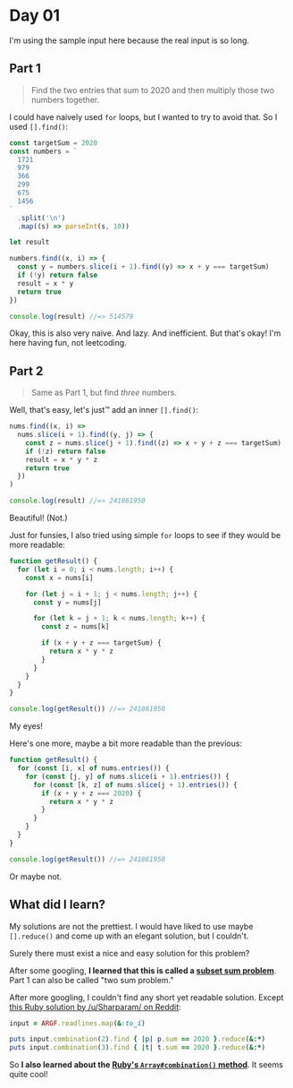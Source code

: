 # Day 01

I'm using the sample input here
because the real input is so long.

## Part 1

> Find the two entries that sum to 2020
> and then multiply those two numbers together.

I could have naively used `for` loops,
but I wanted to try to avoid that.
So I used `[].find()`:

```js
const targetSum = 2020
const numbers = `
  1721
  979
  366
  299
  675
  1456
`
  .split('\n')
  .map((s) => parseInt(s, 10))

let result

numbers.find((x, i) => {
  const y = numbers.slice(i + 1).find((y) => x + y === targetSum)
  if (!y) return false
  result = x * y
  return true
})

console.log(result) //=> 514579
```

Okay, this is also very naive.
And lazy.
And inefficient.
But that's okay!
I'm here having fun,
not leetcoding.

## Part 2

> Same as Part 1,
> but find _three_ numbers.

Well, that's easy,
let's just&trade; add an inner `[].find()`:

```js
nums.find((x, i) =>
  nums.slice(i + 1).find((y, j) => {
    const z = nums.slice(j + 1).find((z) => x + y + z === targetSum)
    if (!z) return false
    result = x * y * z
    return true
  })
)

console.log(result) //=> 241861950
```

Beautiful! (Not.)

Just for funsies,
I also tried using simple `for` loops
to see if they would be more readable:

```js
function getResult() {
  for (let i = 0; i < nums.length; i++) {
    const x = nums[i]

    for (let j = i + 1; j < nums.length; j++) {
      const y = nums[j]

      for (let k = j + 1; k < nums.length; k++) {
        const z = nums[k]

        if (x + y + z === targetSum) {
          return x * y * z
        }
      }
    }
  }
}

console.log(getResult()) //=> 241861950
```

My eyes!

Here's one more,
maybe a bit more readable than the previous:

```js
function getResult() {
  for (const [i, x] of nums.entries()) {
    for (const [j, y] of nums.slice(i + 1).entries()) {
      for (const [k, z] of nums.slice(j + 1).entries()) {
        if (x + y + z === 2020) {
          return x * y * z
        }
      }
    }
  }
}

console.log(getResult()) //=> 241861950
```

Or maybe not.

## What did I learn?

My solutions are not the prettiest.
I would have liked to use maybe `[].reduce()`
and come up with an elegant solution,
but I couldn't.

Surely there must exist a nice and easy solution for this problem?

After some googling,
**I learned that this is called a
[subset sum problem](https://en.wikipedia.org/wiki/Subset_sum_problem)**.
Part 1 can also be called "two sum problem."

After more googling,
I couldn't find any short yet readable solution.
Except [this Ruby solution by /u/Sharparam/ on Reddit](https://old.reddit.com/r/adventofcode/comments/k4e4lm/2020_day_1_solutions/ge8dg41/):

```ruby
input = ARGF.readlines.map(&:to_i)

puts input.combination(2).find { |p| p.sum == 2020 }.reduce(&:*)
puts input.combination(3).find { |t| t.sum == 2020 }.reduce(&:*)
```

So **I also learned about the
[Ruby's `Array#combination()` method](https://ruby-doc.org/core-2.4.1/Array.html#method-i-combination)**.
It seems quite cool!
